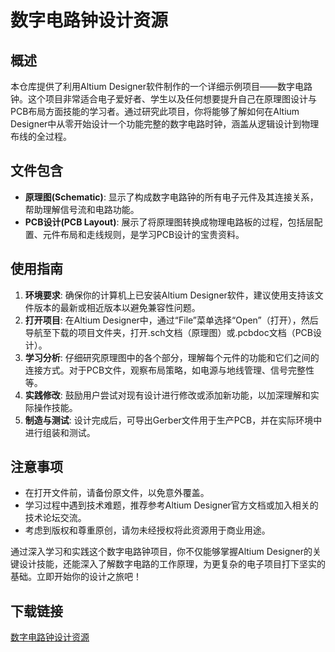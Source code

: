 # 数字电路钟设计资源

## 概述

本仓库提供了利用Altium Designer软件制作的一个详细示例项目——数字电路钟。这个项目非常适合电子爱好者、学生以及任何想要提升自己在原理图设计与PCB布局方面技能的学习者。通过研究此项目，你将能够了解如何在Altium Designer中从零开始设计一个功能完整的数字电路时钟，涵盖从逻辑设计到物理布线的全过程。

## 文件包含

- **原理图(Schematic)**: 显示了构成数字电路钟的所有电子元件及其连接关系，帮助理解信号流和电路功能。
- **PCB设计(PCB Layout)**: 展示了将原理图转换成物理电路板的过程，包括层配置、元件布局和走线规则，是学习PCB设计的宝贵资料。

## 使用指南

1. **环境要求**: 确保你的计算机上已安装Altium Designer软件，建议使用支持该文件版本的最新或相近版本以避免兼容性问题。
2. **打开项目**: 在Altium Designer中，通过“File”菜单选择“Open”（打开），然后导航至下载的项目文件夹，打开.sch文档（原理图）或.pcbdoc文档（PCB设计）。
3. **学习分析**: 仔细研究原理图中的各个部分，理解每个元件的功能和它们之间的连接方式。对于PCB文件，观察布局策略，如电源与地线管理、信号完整性等。
4. **实践修改**: 鼓励用户尝试对现有设计进行修改或添加新功能，以加深理解和实际操作技能。
5. **制造与测试**: 设计完成后，可导出Gerber文件用于生产PCB，并在实际环境中进行组装和测试。

## 注意事项

- 在打开文件前，请备份原文件，以免意外覆盖。
- 学习过程中遇到技术难题，推荐参考Altium Designer官方文档或加入相关的技术论坛交流。
- 考虑到版权和尊重原创，请勿未经授权将此资源用于商业用途。

通过深入学习和实践这个数字电路钟项目，你不仅能够掌握Altium Designer的关键设计技能，还能深入了解数字电路的工作原理，为更复杂的电子项目打下坚实的基础。立即开始你的设计之旅吧！

## 下载链接

[数字电路钟设计资源](https://pan.quark.cn/s/b76cb47a3f9c)